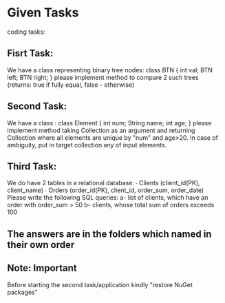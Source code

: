 ﻿# Given Tasks

coding tasks: 

## Fisrt Task:

We have a class representing binary tree nodes: 
        class BTN { 
            int val; 
            BTN left; 
            BTN right; 
        } 
    please implement method to compare 2 such trees (returns: true if fully equal, false - otherwise) 

## Second Task:

We have a class : class Element { int num; String name; int age; } 
    please implement method taking Collection<Element> as an argument and returning Collection<Element> where all elements are unique by "num" and age>20. In case of ambiguity, put in target collection any of input elements. 

 
## Third Task:

We do have 2 tables in a relational database: 
        ∙ Clients (client_id(PK), client_name) 
        ∙ Orders (order_id(PK), client_id, order_sum, order_date) 
    Please write the following SQL queries: 
        a- list of clients, which have an order with order_sum > 50 
        b- clients, whose total sum of orders exceeds 100 


## The answers are in the folders which named in their own order

## Note: Important

Before starting the second task/application kindly "restore NuGet packages"
